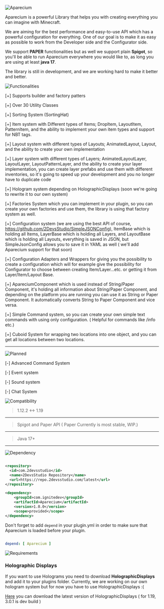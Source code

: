 ![Aparecium](https://www.2devsstudio.com/resources/aparecium/title.png)

Aparecium is a powerful Library that helps you with creating everything you can imagine with Minecraft.

We are aiming for the best performance and easy-to-use API which has a powerful configuration for
everything. One of our goal is to make it as easy as possible to work from the Developer side and the Configurator
side.

We support **PAPER** functionalities but as well we support plain **Spigot**, so you'll be able to
run Aparecium everywhere you would like to, as long you are using at least **java 17**.

The library is still in development, and we are working hard to make it better and better.

![Functionalities](https://www.2devsstudio.com/resources/separators/functionalities.png)

[+] Supports builder and factory patters

[+] Over 30 Utility Classes

[+] Sorting System (SortingHat)

[+] Item system with Different types of Items; DropItem, LayoutItem, PatternItem, and the ability to
implement your own
item types and support for NBT tags.

[+] Layout system with different types of Layouts; AnimatedLayout, Layout, and the ability to create
your own
implementation

[+] Layer system with different types of Layers; AnimatedLayoutLayer, LayoutLayer,
LayoutPatternLayer, and the ability
to create your layer implementation, you can create layer prefabs and use them with different
inventories, so it's going
to speed up your development and you no longer have to duplicate code

[+] Hologram system depending on HolographicDisplays (soon we're going to rewrite it to our own
system)

[+] Factories System which you can implement in your plugin, so you can create your own factories
and use them, the
library is using that factory system as well.

[+] Configuration system (we are using the best API of
course, https://github.com/2DevsStudio/SimpleJSONConfig),
ItemBase which is holding all Items, LayerBase which is holding all Layers, and LayoutBase which is
holding all Layouts,
everything is saved in JSON, but SimpleJsonConfig allows you to save it in YAML as well ( we'll add
Aparecium support
for that soon)

[+] Configuration Adapters and Wrappers for giving you the possibility to create a configuration
which will for example
give the possibility for Configurator to choose between creating Item/Layer...etc. or getting it
from Layer/Item/Layout
Base.

[+] ApareciumComponent which is used instead of String/Paper Component, it's holding all information
about String/Paper
Component, and depending on the platform you are running you can use it as String or Paper
Component. It automatically
converts String to Paper Component and vice versa.

[+] Simple Command system, so you can create your own simple text commands with using only
configuration. ( Helpful for
commands like /info etc.)

[+] Cuboid System for wrapping two locations into one object, and you can get all locations between
two locations.

--- 

![Planned](https://www.2devsstudio.com/resources/separators/planned.png)

[-] Advanced Command System

[-] Event system

[-] Sound system

[-] Chat System

![Compatibility](https://www.2devsstudio.com/resources/separators/compatibility.png)

> 1.12.2 <-> 1.19
---
> Spigot and Paper API ( Paper Currently is most stable, WIP.)
---
> Java 17+
---

![Dependency](https://www.2devsstudio.com/resources/separators/dependency.png)

```xml

<repository>
  <id>com.2devsstudio</id>
  <name>2DevsStudio Repository</name>
  <url>https://repo.2devsstudio.com/latest</url>
</repository>

<dependency>
    <groupId>com.ignitedev</groupId>
    <artifactId>Aparecium</artifactId>
    <version>1.0.0</version>
    <scope>provided</scope>
</dependency>

```

Don't forget to add `depend` in your plugin.yml in order to make sure that Aparecium is loaded
before your plugin.

```yaml

depend: [ Aparecium ]

```

![Requirements](https://www.2devsstudio.com/resources/separators/requirements.png)

### Holographic Displays

If you want to use Holograms you need to download **HolographicDisplays** and add it to your plugins folder.
Currently, we are working on our own hologram system but for now you have to use HolographicDisplays :(

[Here](https://ci.codemc.io/job/filoghost/job/HolographicDisplays/) you can download the latest version of
HolographicDisplays ( for 1.19, 3.0.1 is dev build )


